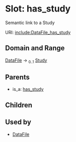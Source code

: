 
# Slot: has_study


Semantic link to a Study

URI: [include:DataFile_has_study](https://w3id.org/include/DataFile_has_study)


## Domain and Range

[DataFile](DataFile.md) &#8594;  <sub>0..1</sub> [Study](Study.md)

## Parents

 *  is_a: [has_study](has_study.md)

## Children


## Used by

 * [DataFile](DataFile.md)
